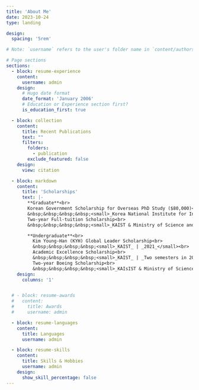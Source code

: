 ```yaml
---
title: 'About Me'
date: 2023-10-24
type: landing

design:
  spacing: '5rem'

# Note: `username` refers to the user's folder name in `content/authors/`

# Page sections
sections:
  - block: resume-experience
    content:
      username: admin
    design:
      # Hugo date format
      date_format: 'January 2006'
      # Education or Experience section first?
      is_education_first: true

  - block: collection
    content:
      title: Recent Publications
      text: ""
      filters:
        folders:
          - publication
        exclude_featured: false
    design:
      view: citation

  - block: markdown
    content:
      title: 'Scholarships'
      text: |-
        **Graduate**<br>
        Korean Government Scholarship for Overseas PhD Study ($80,000)<br>
        &nbsp;&nbsp;&nbsp;&nbsp;<small>_Korea National Institute for International Education_ | _2025 – 2027_ (expected)</small><br>
        Two-year Full-tuition Scholarship<br>
        &nbsp;&nbsp;&nbsp;&nbsp;<small>_KAIST & Ministry of Science and ICT_ | _2023 – 2025_</small>

        **Undergraduate**<br>
          Kim Young-Han (KYH) Global Leader Scholarship<br>
          &nbsp;&nbsp;&nbsp;&nbsp;<small>_KAIST_ | _2021_</small><br>
          Academic Excellence Scholarship<br>
          &nbsp;&nbsp;&nbsp;&nbsp;<small>_KAIST_ | _Two semesters in 2021_</small><br>
          Two-year Boeing Scholarship<br>
          &nbsp;&nbsp;&nbsp;&nbsp;<small>_KAIsIST & Ministry of Science and ICT_ | _2018-2023_</small><br>  
    design:
      columns: '1'


  # - block: resume-awards
  #   content:
  #     title: Awards
  #     username: admin

  - block: resume-languages
    content:
      title: Languages
      username: admin

  - block: resume-skills
    content:
      title: Skills & Hobbies
      username: admin
    design:
      show_skill_percentage: false
---
```

